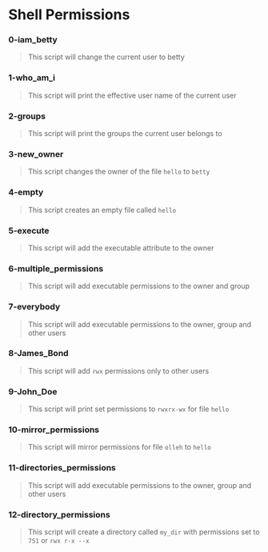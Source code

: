 # Shell Permissions 

### 0-iam_betty
> This script will change the current user to betty 

### 1-who_am_i
> This script will print the effective user name of the current user

### 2-groups 
> This script will print the groups the current user belongs to 

### 3-new_owner
> This script changes the owner of the file `hello` to `betty`

### 4-empty
> This script creates an empty file called `hello`

### 5-execute
> This script will add the executable attribute to the owner

### 6-multiple_permissions
> This script will add executable permissions to the owner and group

### 7-everybody
> This script will add executable permissions to the owner, group and other users

### 8-James_Bond 
> This script will add `rwx` permissions only to other users

### 9-John_Doe
> This script will print set permissions to `rwxrx-wx` for file `hello`

### 10-mirror_permissions
> This script will mirror permissions for file `olleh` to `hello`

### 11-directories_permissions
> This script will add executable permissions to the owner, group and other users

### 12-directory_permissions
> This script will create a directory called `my_dir` with permissions set to `751` or `rwx r-x --x`
